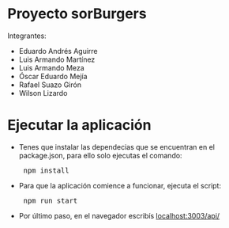 # Proyecto sorBurgers

Integrantes: 

* Eduardo Andrés Aguirre
* Luis Armando Martínez
* Luis Armando Meza
* Óscar Eduardo Mejía
* Rafael Suazo Girón
* Wilson Lizardo

# Ejecutar la aplicación

* Tenes que instalar las dependecias que se encuentran en el package.json, para ello solo ejecutas el comando: <pre> npm install </pre>

* Para que la aplicación comience a funcionar, ejecuta el script: <pre> npm run start </pre> 

* Por último paso, en el navegador escribís [localhost:3003/api/](http://localhost:3003/api/)

